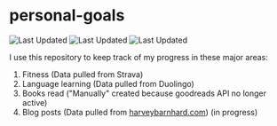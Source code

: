 # personal-goals
![Last Updated](https://img.shields.io/date/1610766972?color=FC4C02&label=Fitness%20Updated&logo=strava)
![Last Updated](https://img.shields.io/date/1610766972?color=7ac70c&label=Language%20Updated&logo=duolingo)
![Last Updated](https://img.shields.io/date/1610766972?color=e9e5cd&label=Books%20Updated&logo=goodreads)

I use this repository to keep track of my progress in these major areas:

1. Fitness (Data pulled from Strava)
2. Language learning (Data pulled from Duolingo)
3. Books read ("Manually" created because goodreads API no longer active)
4. Blog posts (Data pulled from [harveybarnhard.com](https://harveybarnhard.com)) (in progress)
